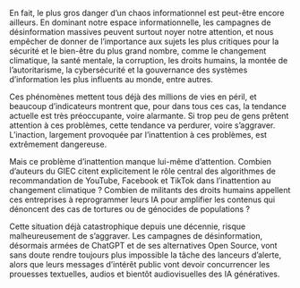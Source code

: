 En fait, le plus gros danger d’un chaos informationnel est peut-être 
encore ailleurs. En dominant notre espace informationnelle, les campagnes 
de désinformation massives peuvent surtout noyer notre attention, et nous 
empêcher de donner de l’importance aux sujets les plus critiques pour la 
sécurité et le bien-être du plus grand nombre, comme le changement 
climatique, la santé mentale, la corruption, les droits humains, la montée 
de l’autoritarisme, la cybersécurité et la gouvernance des systèmes 
d’information les plus influents au monde, entre autres.

Ces phénomènes mettent tous déjà des millions de vies en péril, et 
beaucoup d’indicateurs montrent que, pour dans tous ces cas, la tendance 
actuelle est très préoccupante, voire alarmante. Si trop peu de gens 
prêtent attention à ces problèmes, cette tendance va perdurer, voire 
s’aggraver. L’inaction, largement provoquée par l’inattention à ces 
problèmes, est extrêmement dangereuse.

Mais ce problème d’inattention manque lui-même d’attention. Combien 
d’auteurs du GIEC citent explicitement le rôle central des algorithmes de 
recommandation de YouTube, Facebook et TikTok dans l’inattention au 
changement climatique ? Combien de militants des droits humains appellent 
ces entreprises à reprogrammer leurs IA pour amplifier les contenus qui 
dénoncent des cas de tortures ou de génocides de populations ?

Cette situation déjà catastrophique depuis une décennie, risque 
malheureusement de s’aggraver. Les campagnes de désinformation, désormais 
armées de ChatGPT et de ses alternatives Open Source, vont sans doute 
rendre toujours plus impossible la tâche des lanceurs d’alerte, alors que 
leurs messages d’intérêt public vont devoir concurrencer les prouesses 
textuelles, audios et bientôt audiovisuelles des IA génératives.


